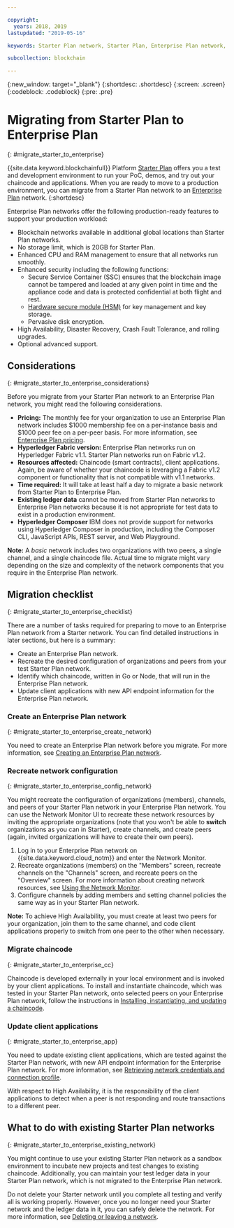 ```yaml
---

copyright:
  years: 2018, 2019
lastupdated: "2019-05-16"

keywords: Starter Plan network, Starter Plan, Enterprise Plan network, Enterprise Plan, migration

subcollection: blockchain

---
```


{:new_window: target="_blank"}
{:shortdesc: .shortdesc}
{:screen: .screen}
{:codeblock: .codeblock}
{:pre: .pre}

# Migrating from Starter Plan to Enterprise Plan
{: #migrate_starter_to_enterprise}

{{site.data.keyword.blockchainfull}} Platform [Starter Plan](/docs/services/blockchain/starter_plan.html#starter-plan-about) offers you a test and development environment to run your PoC, demos, and try out your chaincode and applications. When you are ready to move to a production environment, you can migrate from a Starter Plan network to an [Enterprise Plan](/docs/services/blockchain/enterprise_plan.html#enterprise-plan-about) network.
{:shortdesc}

Enterprise Plan networks offer the following production-ready features to support your production workload:

- Blockchain networks available in additional global locations than Starter Plan networks.
- No storage limit, which is 20GB for Starter Plan.
- Enhanced CPU and RAM management to ensure that all networks run smoothly.
- Enhanced security including the following functions:
  - Secure Service Container (SSC) ensures that the blockchain image cannot be tampered and loaded at any given point in time and the appliance code and data is protected confidential at both flight and rest.
  - [Hardware secure module (HSM)](/docs/services/blockchain/glossary.html#glossary-hsm) for key management and key storage.
  - Pervasive disk encryption.
- High Availability, Disaster Recovery, Crash Fault Tolerance, and rolling upgrades.
- Optional advanced support.

## Considerations
{: #migrate_starter_to_enterprise_considerations}

Before you migrate from your Starter Plan network to an Enterprise Plan network, you might read the following considerations.

- **Pricing:** The monthly fee for your organization to use an Enterprise Plan network includes $1000 membership fee on a per-instance basis and $1000 peer fee on a per-peer basis. For more information, see [Enterprise Plan pricing](/docs/services/blockchain/howto/pricing.html#ibp-pricing-enterprise-plan).
- **Hyperledger Fabric version:** Enterprise Plan networks run on Hyperledger Fabric v1.1. Starter Plan networks run on Fabric v1.2.
- **Resources affected:** Chaincode (smart contracts), client applications. Again, be aware of whether your chaincode is leveraging a Fabric v1.2 component or functionality that is not compatible with v1.1 networks.
- **Time required:** It will take at least half a day to migrate a basic network from Starter Plan to Enterprise Plan.
- **Existing ledger data** cannot be moved from Starter Plan networks to Enterprise Plan networks because it is not appropriate for test data to exist in a production environment.
- **Hyperledger Composer** IBM does not provide support for networks using Hyperledger Composer in production, including the Composer CLI, JavaScript APIs, REST server, and Web Playground.

**Note:** A *basic* network includes two organizations with two peers, a single channel, and a single chaincode file. Actual time to migrate might vary depending on the size and complexity of the network components that you require in the Enterprise Plan network.

## Migration checklist
{: #migrate_starter_to_enterprise_checklist}

There are a number of tasks required for preparing to move to an Enterprise Plan network from a Starter network. You can find detailed instructions in later sections, but here is a summary:

- Create an Enterprise Plan network.
- Recreate the desired configuration of organizations and peers from your test Starter Plan network.
- Identify which chaincode, written in Go or Node, that will run in the Enterprise Plan network.
- Update client applications with new API endpoint information for the Enterprise Plan network.

### Create an Enterprise Plan network
{: #migrate_starter_to_enterprise_create_network}

You need to create an Enterprise Plan network before you migrate. For more information, see [Creating an Enterprise Plan network](/docs/services/blockchain/get_start.html#getting-started-with-enterprise-plan-create-network).

### Recreate network configuration
{: #migrate_starter_to_enterprise_config_network}

You might recreate the configuration of organizations (members), channels, and peers of your Starter Plan network in your Enterprise Plan network. You can use the Network Monitor UI to recreate these network resources by inviting the appropriate organizations (note that you won't be able to **switch** organizations as you can in Starter), create channels, and create peers (again, invited organizations will have to create their own peers).

1. Log in to your Enterprise Plan network on {{site.data.keyword.cloud_notm}} and enter the Network Monitor.
2. Recreate organizations (members) on the "Members" screen, recreate channels on the "Channels" screen, and recreate peers on the "Overview" screen. For more information about creating network resources, see [Using the Network Monitor](/docs/services/blockchain/v10_dashboard.html#ibp-dashboard-overview).
3. Configure channels by adding members and setting channel policies the same way as in your Starter Plan network.

**Note:** To achieve High Availability, you must create at least two peers for your organization, join them to the same channel, and code client applications properly to switch from one peer to the other when necessary.

### Migrate chaincode
{: #migrate_starter_to_enterprise_cc}

Chaincode is developed externally in your local environment and is invoked by your client applications. To install and instantiate chaincode, which was tested in your Starter Plan network, onto selected peers on your Enterprise Plan network, follow the instructions in [Installing, instantiating, and updating a chaincode](/docs/services/blockchain/howto/install_instantiate_chaincode.html#install-instantiate-chaincode-install-cc "Installing, instantiating, and updating a chaincode").

### Update client applications
{: #migrate_starter_to_enterprise_app}

You need to update existing client applications, which are tested against the Starter Plan network, with new API endpoint information for the Enterprise Plan network. For more information, see [Retrieving network credentials and connection profile](/docs/services/blockchain/get_start.html#getting-started-with-enterprise-plan-retrieve-credentials).

With respect to High Availability, it is the responsibility of the client applications to detect when a peer is not responding and route transactions to a different peer.

## What to do with existing Starter Plan networks
{: #migrate_starter_to_enterprise_existing_network}

You might continue to use your existing Starter Plan network as a sandbox environment to incubate new projects and test changes to existing chaincode. Additionally, you can maintain your test ledger data in your Starter Plan network, which is not migrated to the Enterprise Plan network.

Do not delete your Starter network until you complete all testing and verify all is working properly. However, once you no longer need your Starter network and the ledger data in it, you can safely delete the network. For more information, see [Deleting or leaving a network](/docs/services/blockchain/get_start_starter_plan.html#getting-started-with-starter-plan-delete-network).
